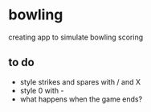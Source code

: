 # bowling
creating app to simulate bowling scoring

## to do
- style strikes and spares with / and X
- style 0 with -
- what happens when the game ends?